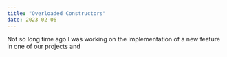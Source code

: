 ```yaml
---
title: "Overloaded Constructors"
date: 2023-02-06
---
```


Not so long time ago I was working on the implementation of a new feature in 
one of our projects and
```java

```